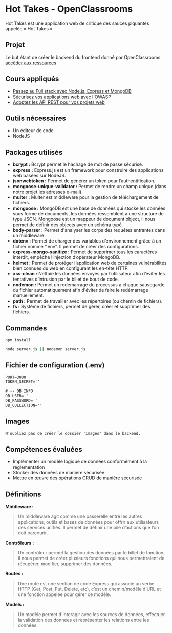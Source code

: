 # Hot Takes - OpenClassrooms
Hot Takes est une application web de critique des sauces piquantes appelée « Hot Takes ».

## Projet
Le but étant de créer le backend du frontend donné par OpenClassrooms [accéder aux ressources](https://github.com/OpenClassrooms-Student-Center/Web-Developer-P6)

## Cours appliqués
- [Passez au Full stack avec Node.js, Express et MongoDB](https://openclassrooms.com/fr/courses/6390246-passez-au-full-stack-avec-node-js-express-et-mongodb)
- [Sécurisez vos applications web avec l'OWASP](https://openclassrooms.com/fr/courses/6179306-securisez-vos-applications-web-avec-lowasp)
- [Adoptez les API REST pour vos projets web](https://openclassrooms.com/fr/courses/6573181-adoptez-les-api-rest-pour-vos-projets-web)

## Outils nécessaires
- Un éditeur de code
- NodeJS

## Packages utilisés
- **bcrypt :** Bcrypt permet le hachage de mot de passe sécurisé.
- **express :** Express.js est un framework pour construire des applications web basées sur NodeJS.
- **jsonwebtoken :** Permet de générer un token pour l’authentification.
- **mongoose-unique-validator :** Permet de rendre un champ unique (dans notre projet les adresses e-mail).
- **multer :** Multer est middleware pour la gestion de téléchargement de fichiers.
- **mongoose :** MongoDB est une base de données qui stocke les données sous forme de documents, les données ressemblent à une structure de type JSON. Mongoose est un mappeur de document object, il nous permet de définir des objects avec un schéma typé.
- **body-parser :** Permet d'analyser les corps des requêtes entrantes dans un middleware.
- **dotenv :** Permet de charger des variables d’environnement grâce à un fichier nommé “.env”. Il permet de créer des configurations.
- **express-mongo-sanitize :** Permet de supprimer tous les caractères interdit, empêche l’injection d’opérateur MongoDB.
- **helmet :** Permet de protéger l’application web de certaines vulnérabilités bien connues du web en configurant les en-tête HTTP.
- **xss-clean :** Nettoie les données envoyés par l’utilisateur afin d’éviter les tentatives d’intrusion par le billet de bout de code.
- **nodemon :** Permet un redémarrage du processus à chaque sauvegarde du fichier automatiquement afin d'éviter de faire le redémarrage manuellement.
- **path :** Permet de travailler avec les répertoires (ou chemin de fichiers).
- **fs :** Système de fichiers, permet de gérer, créer et supprimer des fichiers.

## Commandes
```cmd
npm install
```
```cmd
node server.js || nodemon server.js
```

## Fichier de configuration (.env)
```cmd
PORT=3000
TOKEN_SECRET=''

# -- DB INFO
DB_USER=''
DB_PASSWORD=''
DB_COLLECTION=''
```

## Images
```cmd
N'oubliez pas de créer le dossier 'images' dans le backend.
```

## Compétences évaluées
- Implémenter un modèle logique de données conformément à la réglementation
- Stocker des données de manière sécurisée
- Mettre en œuvre des opérations CRUD de manière sécurisée

## Définitions
**Middleware :** 
> Un middleware agit comme une passerelle entre les autres applications, outils et bases de données pour offrir aux utilisateurs des services unifiés. Il permet de définir une pile d’actions que l’on doit parcourir.

**Contrôleurs :** 
> Un contrôleur permet la gestion des données par le billet de fonction, il nous permet de créer plusieurs fonctions qui nous permettraient de récupérer, modifier, supprimer des données.

**Routes :** 
> Une route est une section de code Express qui associe un verbe HTTP (Get, Post, Put, Delete, etc), c’est un chemin/modèle d’URL et une fonction appelée pour gérer ce modèle.

**Models :** 
> Un modèle permet d'interagir avec les sources de données, effectuer la validation des données et représenter les relations entre les données.